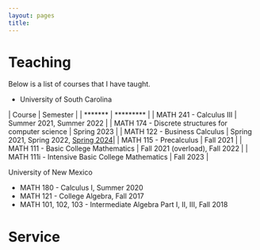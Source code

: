 ```yaml
---
layout: pages
title: 
---
```


# Teaching
Below is a list of courses that I have taught. 

* University of South Carolina
  
| Course | Semester |
| ******* | ********* |
| MATH 241 - Calculus III | Summer 2021, Summer 2022 |
| MATH 174 - Discrete structures for computer science | Spring 2023 |
| MATH 122 - Business Calculus | Spring 2021, Spring 2022, [Spring 2024](/teaching/USCMATH122S24/USCMATH122S24.html)|
| MATH 115 - Precalculus | Fall 2021 |
| MATH 111 - Basic College Mathematics | Fall 2021 (overload), Fall 2022 |
| MATH 111i - Intensive Basic College Mathematics | Fall 2023 |

University of New Mexico
  - MATH 180 - Calculus I, Summer 2020
  - MATH 121 - College Algebra, Fall 2017
  - MATH 101, 102, 103 - Intermediate Algebra Part I, II, III, Fall 2018

# Service

